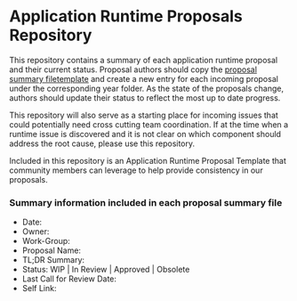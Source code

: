 # Application Runtime Proposals Repository
This repository contains a summary of each application runtime proposal and their current status. Proposal authors should copy the [proposal summary filetemplate](https://github.com/chenl23/cfar-proposals/blob/master/Proposal-summary-template.md) and create a new entry for each incoming proposal under the corresponding year folder. As the state of the proposals change, authors should update their status to reflect the most up to date progress. 

This repository will also serve as a starting place for incoming issues that could potentially need cross cutting team coordination. If at the time when a runtime issue is discovered and it is not clear on which component should address the root cause, please use this repository.

Included in this repository is an Application Runtime Proposal Template that community members can leverage to help provide consistency in our proposals.

### Summary information included in each proposal summary file
- Date: 
- Owner:
- Work-Group: 
- Proposal Name: 
- TL;DR Summary: 
- Status: WIP | In Review | Approved | Obsolete
- Last Call for Review Date:
- Self Link:
